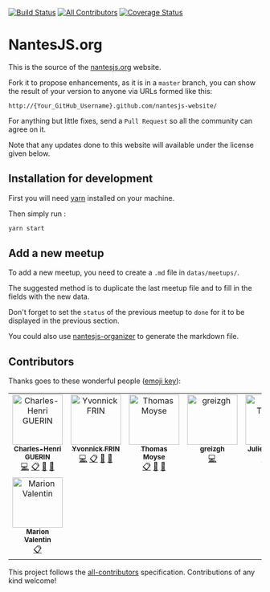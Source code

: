 [![Build Status](https://travis-ci.org/NantesJS/nantesjs-website.svg?branch=master)](https://travis-ci.org/NantesJS/nantesjs-website)
[![All Contributors](https://img.shields.io/badge/all_contributors-6-orange.svg?style=flat-square)](#contributors)
[![Coverage Status](https://coveralls.io/repos/github/NantesJS/nantesjs-website/badge.svg?branch=master)](https://coveralls.io/github/NantesJs/nantesjs-website?branch=master)

# NantesJS.org

This is the source of the [nantesjs.org](http://nantesjs.org) website.

Fork it to propose enhancements, as it is in a `master` branch, you can show the result of your version to anyone via URLs formed like this:

    http://{Your_GitHub_Username}.github.com/nantesjs-website/

For anything but little fixes, send a `Pull Request` so all the community can agree on it.

Note that any updates done to this website will available under the license given below.

## Installation for development

First you will need [yarn](https://yarnpkg.com/en/docs/install) installed on your machine.

Then simply run :

```bash
yarn start
```

## Add a new meetup

To add a new meetup, you need to create a `.md` file in `datas/meetups/`.

The suggested method is to duplicate the last meetup file and to fill in the fields with the new data.

Don't forget to set the `status` of the previous meetup to `done` for it to be displayed in the previous section.

You could also use [nantesjs-organizer](https://github.com/NantesJS/nantesjs-organizer) to generate the markdown file.

## Contributors

Thanks goes to these wonderful people ([emoji key](https://allcontributors.org/docs/en/emoji-key)):

<!-- ALL-CONTRIBUTORS-LIST:START - Do not remove or modify this section -->
<!-- prettier-ignore-start -->
<!-- markdownlint-disable -->
<table>
  <tbody>
    <tr>
      <td align="center" valign="top" width="14.28%"><a href="http://charlyx.dev"><img src="https://avatars2.githubusercontent.com/u/481446?v=4?s=100" width="100px;" alt="Charles-Henri GUERIN"/><br /><sub><b>Charles-Henri GUERIN</b></sub></a><br /><a href="https://github.com/NantesJS/nantesjs-website/commits?author=charlyx" title="Code">💻</a> <a href="#eventOrganizing-charlyx" title="Event Organizing">📋</a> <a href="#maintenance-charlyx" title="Maintenance">🚧</a> <a href="#projectManagement-charlyx" title="Project Management">📆</a></td>
      <td align="center" valign="top" width="14.28%"><a href="https://twitter.com/YvonnickFrin"><img src="https://avatars0.githubusercontent.com/u/13099512?v=4?s=100" width="100px;" alt="Yvonnick FRIN"/><br /><sub><b>Yvonnick FRIN</b></sub></a><br /><a href="https://github.com/NantesJS/nantesjs-website/commits?author=frinyvonnick" title="Code">💻</a> <a href="#eventOrganizing-frinyvonnick" title="Event Organizing">📋</a> <a href="#maintenance-frinyvonnick" title="Maintenance">🚧</a> <a href="#projectManagement-frinyvonnick" title="Project Management">📆</a></td>
      <td align="center" valign="top" width="14.28%"><a href="https://twitter.com/t8g"><img src="https://avatars2.githubusercontent.com/u/639759?v=4?s=100" width="100px;" alt="Thomas Moyse"/><br /><sub><b>Thomas Moyse</b></sub></a><br /><a href="#eventOrganizing-t8g" title="Event Organizing">📋</a> <a href="#maintenance-t8g" title="Maintenance">🚧</a> <a href="#projectManagement-t8g" title="Project Management">📆</a></td>
      <td align="center" valign="top" width="14.28%"><a href="https://github.com/greizgh"><img src="https://avatars1.githubusercontent.com/u/1313624?v=4?s=100" width="100px;" alt="greizgh"/><br /><sub><b>greizgh</b></sub></a><br /><a href="https://github.com/NantesJS/nantesjs-website/commits?author=greizgh" title="Code">💻</a></td>
      <td align="center" valign="top" width="14.28%"><a href="https://jtanguy.me"><img src="https://avatars2.githubusercontent.com/u/551107?v=4?s=100" width="100px;" alt="Julien Tanguy"/><br /><sub><b>Julien Tanguy</b></sub></a><br /><a href="https://github.com/NantesJS/nantesjs-website/commits?author=jtanguy" title="Code">💻</a> <a href="#video-jtanguy" title="Videos">📹</a></td>
      <td align="center" valign="top" width="14.28%"><a href="https://github.com/ripoul"><img src="https://avatars3.githubusercontent.com/u/23215341?v=4?s=100" width="100px;" alt="Jules"/><br /><sub><b>Jules</b></sub></a><br /><a href="https://github.com/NantesJS/nantesjs-website/commits?author=ripoul" title="Code">💻</a></td>
      <td align="center" valign="top" width="14.28%"><a href="https://github.com/bdeglane"><img src="https://avatars1.githubusercontent.com/u/11388230?v=4?s=100" width="100px;" alt="Benoît Deglane"/><br /><sub><b>Benoît Deglane</b></sub></a><br /><a href="https://github.com/NantesJS/nantesjs-website/commits?author=bdeglane" title="Code">💻</a></td>
    </tr>
    <tr>
      <td align="center" valign="top" width="14.28%"><a href="https://github.com/marionnousvalentin"><img src="https://avatars.githubusercontent.com/u/43779561?v=4?s=100" width="100px;" alt="Marion Valentin"/><br /><sub><b>Marion Valentin</b></sub></a><br /><a href="#eventOrganizing-marionnousvalentin" title="Event Organizing">📋</a></td>
    </tr>
  </tbody>
</table>

<!-- markdownlint-restore -->
<!-- prettier-ignore-end -->

<!-- ALL-CONTRIBUTORS-LIST:END -->

This project follows the [all-contributors](https://github.com/all-contributors/all-contributors) specification. Contributions of any kind welcome!
